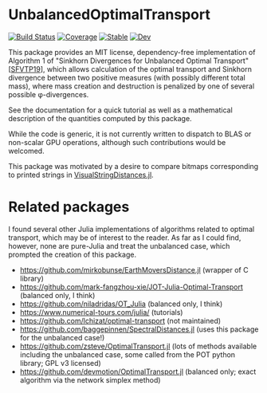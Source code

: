 # UnbalancedOptimalTransport

[![Build Status](https://github.com/ericphanson/UnbalancedOptimalTransport.jl/workflows/CI/badge.svg)](https://github.com/ericphanson/UnbalancedOptimalTransport.jl/actions)
[![Coverage](https://codecov.io/gh/ericphanson/UnbalancedOptimalTransport.jl/branch/master/graph/badge.svg)](https://codecov.io/gh/ericphanson/UnbalancedOptimalTransport.jl)
[![Stable](https://img.shields.io/badge/docs-stable-blue.svg)](https://ericphanson.github.io/UnbalancedOptimalTransport.jl/stable)
[![Dev](https://img.shields.io/badge/docs-dev-blue.svg)](https://ericphanson.github.io/UnbalancedOptimalTransport.jl/dev)

This package provides an MIT license, dependency-free implementation of
Algorithm 1 of "Sinkhorn Divergences for Unbalanced Optimal Transport"
[[SFVTP19](http://arxiv.org/abs/1910.12958)], which allows calculation of the
optimal transport and Sinkhorn divergence between two positive measures (with
possibly different total mass), where mass creation and destruction is penalized
by one of several possible φ-divergences.

See the documentation for a quick tutorial as well as a mathematical description
of the quantities computed by this package.

While the code is generic, it is not currently written to dispatch to BLAS or
non-scalar GPU operations, although such contributions would be welcomed.

This package was motivated by a desire to compare bitmaps corresponding to
printed strings in
[VisualStringDistances.jl](https://github.com/ericphanson/VisualStringDistances.jl).

# Related packages

I found several other Julia implementations of algorithms related to optimal
transport, which may be of interest to the reader. As far as I could find,
however, none are pure-Julia and treat the unbalanced case, which prompted the
creation of this package.

* <https://github.com/mirkobunse/EarthMoversDistance.jl> (wrapper of C library)
* <https://github.com/mark-fangzhou-xie/JOT-Julia-Optimal-Transport> (balanced
  only, I think)
* <https://github.com/niladridas/OT_Julia> (balanced only, I think)
* <https://www.numerical-tours.com/julia/> (tutorials)
* <https://github.com/lchizat/optimal-transport> (not maintained)
* <https://github.com/baggepinnen/SpectralDistances.jl> (uses this package for the unbalanced case!)
* <https://github.com/zsteve/OptimalTransport.jl> (lots of methods available including the unbalanced case, some called from the POT python library; GPL v3 licensed)
* <https://github.com/devmotion/OptimalTransport.jl> (balanced only; exact algorithm via the network simplex method)
